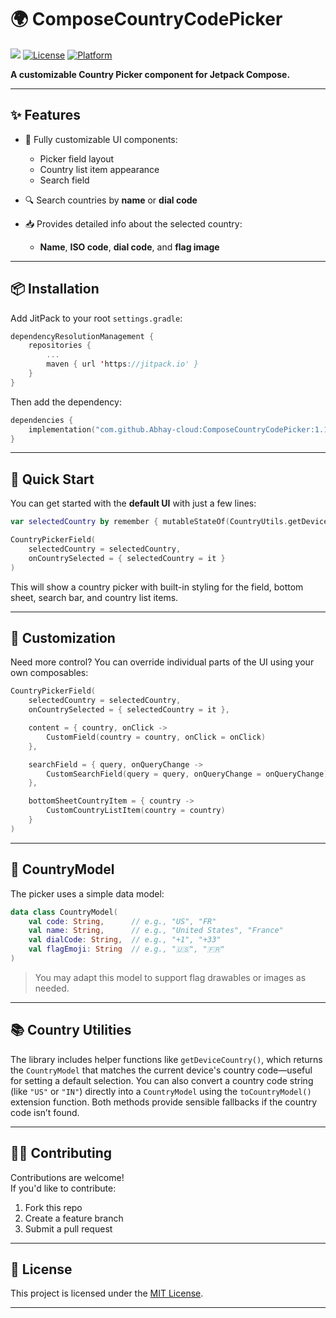 # 🌍 ComposeCountryCodePicker

[![](https://jitpack.io/v/Abhay-cloud/ComposeCountryCodePicker.svg)](https://jitpack.io/#Abhay-cloud/ComposeCountryCodePicker)
[![License](https://img.shields.io/github/license/Abhay-cloud/ComposeCountryCodePicker)](LICENSE)
[![Platform](https://img.shields.io/badge/platform-android-blue)](https://developer.android.com/jetpack/compose)

 **A customizable Country Picker component for Jetpack Compose.**

---

## ✨ Features

* 🎨 Fully customizable UI components:

  * Picker field layout
  * Country list item appearance
  * Search field
* 🔍 Search countries by **name** or **dial code**
* 📥 Provides detailed info about the selected country:

  * **Name**, **ISO code**, **dial code**, and **flag image**

---

## 📦 Installation

Add JitPack to your root `settings.gradle`:

```kotlin
dependencyResolutionManagement {
    repositories {
        ...
        maven { url 'https://jitpack.io' }
    }
}
```

Then add the dependency:

```kotlin
dependencies {
    implementation("com.github.Abhay-cloud:ComposeCountryCodePicker:1.1.1")
}
```

---

## 🚀 Quick Start

You can get started with the **default UI** with just a few lines:

```kotlin
var selectedCountry by remember { mutableStateOf(CountryUtils.getDeviceCountry()) }

CountryPickerField(
    selectedCountry = selectedCountry,
    onCountrySelected = { selectedCountry = it }
)
```

This will show a country picker with built-in styling for the field, bottom sheet, search bar, and country list items.

---

## 🧩 Customization

Need more control? You can override individual parts of the UI using your own composables:

```kotlin
CountryPickerField(
    selectedCountry = selectedCountry,
    onCountrySelected = { selectedCountry = it },

    content = { country, onClick ->
        CustomField(country = country, onClick = onClick)
    },

    searchField = { query, onQueryChange ->
        CustomSearchField(query = query, onQueryChange = onQueryChange)
    },

    bottomSheetCountryItem = { country ->
        CustomCountryListItem(country = country)
    }
)
```

---

## 📘 CountryModel

The picker uses a simple data model:

```kotlin
data class CountryModel(
    val code: String,      // e.g., "US", "FR"
    val name: String,      // e.g., "United States", "France"
    val dialCode: String,  // e.g., "+1", "+33"
    val flagEmoji: String  // e.g., "🇺🇸", "🇫🇷"
)
```

> You may adapt this model to support flag drawables or images as needed.

---

## 📚 Country Utilities

The library includes helper functions like `getDeviceCountry()`, which returns the `CountryModel` that matches the current device's country code—useful for setting a default selection. You can also convert a country code string (like `"US"` or `"IN"`) directly into a `CountryModel` using the `toCountryModel()` extension function. Both methods provide sensible fallbacks if the country code isn’t found.

---

## 🧑‍💻 Contributing

Contributions are welcome!  
If you'd like to contribute:

1. Fork this repo
2. Create a feature branch
3. Submit a pull request

---

## 📄 License

This project is licensed under the [MIT License](LICENSE).

---
